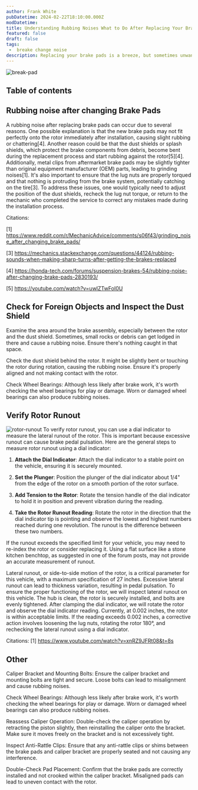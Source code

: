 ```yaml
---
author: Frank White
pubDatetime: 2024-02-22T18:10:00.000Z
modDatetime:
title: Understanding Rubbing Noises What to Do After Replacing Your Brake Pads
featured: false
draft: false
tags: 
 -  breake change noise
description: Replacing your brake pads is a breeze, but sometimes unwanted noises can creep up afterwards.  
---
```


![break-pad](/assets/2/break-pad.png)

## Table of contents
## Rubbing noise after changing Brake Pads
A rubbing noise after replacing brake pads can occur due to several reasons. One possible explanation is that the new brake pads may not fit perfectly onto the rotor immediately after installation, causing slight rubbing or chattering[4]. Another reason could be that the dust shields or splash shields, which protect the brake components from debris, become bent during the replacement process and start rubbing against the rotor[5][4]. Additionally, metal clips from aftermarket brake pads may be slightly tighter than original equipment manufacturer (OEM) parts, leading to grinding noises[1]. It's also important to ensure that the lug nuts are properly torqued and that nothing is protruding from the brake system, potentially catching on the tire[3]. To address these issues, one would typically need to adjust the position of the dust shields, recheck the lug nut torque, or return to the mechanic who completed the service to correct any mistakes made during the installation process.

Citations:

[1] https://www.reddit.com/r/MechanicAdvice/comments/s06f43/grinding_noise_after_changing_brake_pads/

[3] https://mechanics.stackexchange.com/questions/44124/rubbing-sounds-when-making-sharp-turns-after-getting-the-brakes-replaced

[4] https://honda-tech.com/forums/suspension-brakes-54/rubbing-noise-after-changing-brake-pads-2830193/

[5] https://youtube.com/watch?v=uwIZTwFoI0U

## Check for Foreign Objects and Inspect the Dust Shield

Examine the area around the brake assembly, especially between the rotor and the dust shield. Sometimes, small rocks or debris can get lodged in there and cause a rubbing noise. Ensure there's nothing caught in that space.

Check the dust shield behind the rotor. It might be slightly bent or touching the rotor during rotation, causing the rubbing noise. Ensure it's properly aligned and not making contact with the rotor.

Check Wheel Bearings:
Although less likely after brake work, it's worth checking the wheel bearings for play or damage. Worn or damaged wheel bearings can also produce rubbing noises.

## Verify Rotor Runout 

![rotor-runout](/assets/2/rotor-runout.png)
To verify rotor runout, you can use a dial indicator to measure the lateral runout of the rotor. This is important because excessive runout can cause brake pedal pulsation. Here are the general steps to measure rotor runout using a dial indicator:

1. **Attach the Dial Indicator**: Attach the dial indicator to a stable point on the vehicle, ensuring it is securely mounted.

2. **Set the Plunger**: Position the plunger of the dial indicator about 1/4" from the edge of the rotor on a smooth portion of the rotor surface.

3. **Add Tension to the Rotor**: Rotate the tension handle of the dial indicator to hold it in position and prevent vibration during the reading.

4. **Take the Rotor Runout Reading**: Rotate the rotor in the direction that the dial indicator tip is pointing and observe the lowest and highest numbers reached during one revolution. The runout is the difference between these two numbers.

If the runout exceeds the specified limit for your vehicle, you may need to re-index the rotor or consider replacing it. Using a flat surface like a stone kitchen benchtop, as suggested in one of the forum posts, may not provide an accurate measurement of runout.

Lateral runout, or side-to-side motion of the rotor, is a critical parameter for this vehicle, with a maximum specification of 27 inches. Excessive lateral runout can lead to thickness variation, resulting in pedal pulsation. To ensure the proper functioning of the rotor, we will inspect lateral runout on this vehicle. The hub is clean, the rotor is securely installed, and bolts are evenly tightened. After clamping the dial indicator, we will rotate the rotor and observe the dial indicator reading. Currently, at 0.002 inches, the rotor is within acceptable limits. If the reading exceeds 0.002 inches, a corrective action involves loosening the lug nuts, rotating the rotor 180°, and rechecking the lateral runout using a dial indicator.

Citations:
[1] https://www.youtube.com/watch?v=xnRZ9JFRt08&t=8s

## Other


Caliper Bracket and Mounting Bolts:
Ensure the caliper bracket and mounting bolts are tight and secure. Loose bolts can lead to misalignment and cause rubbing noises.

Check Wheel Bearings:
Although less likely after brake work, it's worth checking the wheel bearings for play or damage. Worn or damaged wheel bearings can also produce rubbing noises.

Reassess Caliper Operation:
Double-check the caliper operation by retracting the piston slightly, then reinstalling the caliper onto the bracket. Make sure it moves freely on the bracket and is not excessively tight.

Inspect Anti-Rattle Clips:
Ensure that any anti-rattle clips or shims between the brake pads and caliper bracket are properly seated and not causing any interference.

Double-Check Pad Placement:
Confirm that the brake pads are correctly installed and not crooked within the caliper bracket. Misaligned pads can lead to uneven contact with the rotor.

